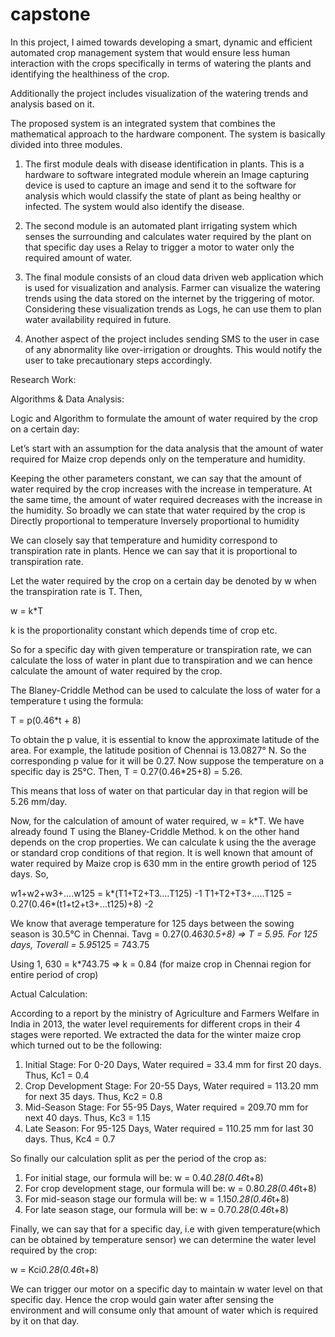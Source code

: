 # capstone

In this project, I aimed towards developing a smart, dynamic and efficient automated crop management system that would ensure less human interaction with the crops specifically in terms of watering the plants and identifying the healthiness of the crop. 

Additionally the project includes visualization of the watering trends and analysis based on it. 

The proposed system is an integrated system that combines the mathematical approach to the hardware component. The system is basically divided into three modules. 
1. The first module deals with disease identification in plants. This is a hardware to software integrated module wherein an Image capturing device is used to capture an image and send it to the software for analysis which would classify the state of plant as being healthy or infected. The system would also identify the disease. 

2. The second module is an automated plant irrigating system which senses the surrounding and calculates water required by the plant on that specific day uses a Relay to trigger a motor to water only the required amount of water. 

3. The final module consists of an cloud data driven web application which is used for visualization and analysis. Farmer can visualize the watering trends using the data stored on the internet by the triggering of motor. Considering these visualization trends as Logs, he can use them to plan water availability required in future. 

4. Another aspect of the project includes sending SMS to the user in case of any abnormality like over-irrigation or droughts. This would notify the user to take precautionary steps accordingly. 


Research Work: 

Algorithms & Data Analysis: 



Logic and Algorithm to formulate the amount of water required by the crop on a certain day: 

Let’s start with an assumption for the data analysis that the amount of water required for Maize crop depends only on the temperature and humidity. 

Keeping the other parameters constant, we can say that the amount of water required by the crop increases with the increase in temperature. At the same time, the amount of water required decreases with the increase in the humidity. So broadly we can state that water required by the crop is
Directly proportional to temperature
Inversely proportional to humidity

We can closely say that temperature and humidity correspond to transpiration rate in plants. Hence we can say that it is proportional to transpiration rate. 

Let the water required by the crop on a certain day be denoted by w when the transpiration rate is T. Then,

w = k*T

k is the proportionality constant which depends time of crop etc. 

So for a specific day with given temperature or transpiration rate, we can calculate the loss of water in plant due to transpiration and we can hence calculate the amount of water required by the crop. 

The Blaney-Criddle Method can be used to calculate the loss of water for a temperature t using the formula:

T = p(0.46*t + 8)


To obtain the p value, it is essential to know the approximate latitude of the area. For example, the latitude position of Chennai is 13.0827° N. So the corresponding p value for it will be 0.27. Now suppose the temperature on a specific day is 25°C. Then, 
T = 0.27(0.46*25+8) = 5.26. 

This means that loss of water on that particular day in that region will be 5.26 mm/day. 

Now, for the calculation of amount of water required, w = k*T. We have already found T using the Blaney-Criddle Method. k on the other hand depends on the crop properties. We can calculate k using the the average or standard crop conditions of that region. It is well known that amount of water required by Maize crop is 630 mm in the entire growth period of 125 days. So, 

w1+w2+w3+....w125 = k*(T1+T2+T3….T125) 			-1
T1+T2+T3+…..T125 = 0.27(0.46*(t1+t2+t3+...t125)+8)		-2

We know that average temperature for 125 days between the sowing season is 30.5°C in Chennai. 
Tavg = 0.27(0.46*30.5+8) => T = 5.95. For 125 days, Toverall = 5.95*125 = 743.75

Using 1,
630 = k*743.75 => k = 0.84 (for maize crop in Chennai region for entire period of crop)



Actual Calculation: 

According to a report by the ministry of Agriculture and Farmers Welfare in India in 2013, the water level requirements for different crops in their 4 stages were reported. We extracted the data for the winter maize crop which turned out to be the following: 

1. Initial Stage: For 0-20 Days, Water required = 33.4 mm for first 20 days. Thus, Kc1 = 0.4
2. Crop Development Stage: For 20-55 Days, Water required = 113.20 mm for next 35 days. Thus, Kc2 = 0.8
3. Mid-Season Stage: For 55-95 Days, Water required = 209.70 mm for next 40 days. Thus, Kc3 = 1.15
4. Late Season: For 95-125 Days, Water required = 110.25 mm for last 30 days. Thus, Kc4 = 0.7

So finally our calculation split as per the period of the crop as:
1. For initial stage, our formula will be: w = 0.4*0.28(0.46*t+8)
2. For crop development stage, our formula will be: w = 0.8*0.28(0.46*t+8)
3. For mid-season stage our formula will be: w = 1.15*0.28(0.46*t+8)
4. For late season stage, our formula will be: w = 0.7*0.28(0.46*t+8)


Finally, we can say that for a specific day, i.e with given temperature(which can be obtained by temperature sensor) we can determine the water level required by the crop:

w = Kci*0.28(0.46*t+8)

We can trigger our motor on a specific day to maintain w water level on that specific day. Hence the crop would gain water after sensing the environment and will consume only that amount of water which is required by it on that day. 



